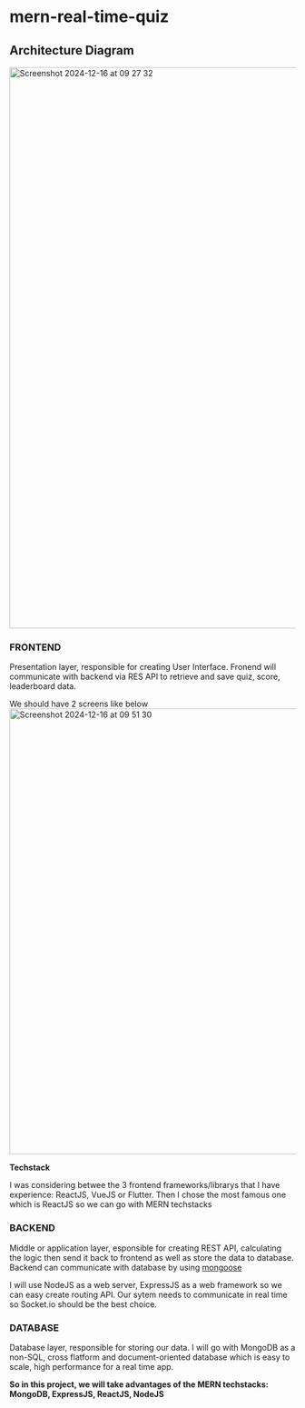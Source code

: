 # mern-real-time-quiz

## Architecture Diagram

<img width="988" alt="Screenshot 2024-12-16 at 09 27 32" src="https://github.com/user-attachments/assets/26be0805-c1ec-480b-984b-97862180dd77" />

### FRONTEND

Presentation layer, responsible for creating User Interface. Fronend will communicate with backend via RES API to retrieve and save quiz, score, leaderboard data.

We should have 2 screens like below
<img width="785" alt="Screenshot 2024-12-16 at 09 51 30" src="https://github.com/user-attachments/assets/d5423f6c-c05d-4a02-9abf-75f01fd6f097" />

**Techstack**

I was considering betwee the 3 frontend frameworks/librarys that I have experience: ReactJS, VueJS or Flutter. Then I chose the most famous one which is ReactJS so we can go with MERN techstacks

### BACKEND

Middle or application layer, esponsible for creating REST API, calculating the logic then send it back to frontend as well as store the data to database. Backend can communicate with database by using [mongoose](https://mongoosejs.com/)

I will use NodeJS as a web server, ExpressJS as a web framework so we can easy create routing API. Our sytem needs to communicate in real time so Socket.io should be the best choice.

### DATABASE

Database layer, responsible for storing our data.
I will go with MongoDB as a non-SQL, cross flatform and document-oriented database which is easy to scale, high performance for a real time app.

**So in this project, we will take advantages of the MERN techstacks: MongoDB, ExpressJS, ReactJS, NodeJS**

